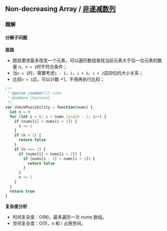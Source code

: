 ## Non-decreasing Array / [非递减数列](https://leetcode-cn.com/problems/non-decreasing-array/)


### 题解
#### 分解子问题
**思路**
+ 题目要求最多改变一个元素，可以遍历数组查找当前元素大于后一位元素的数量 n，`n > 1`时不符合条件；
+ 当`n = 1`时，需要考虑`i - 1`、`i`、`i + 1`、`i + 2`这四位的大小关系；
+ 比较`n = 1`后，可以计数 +1，不用再执行比较；

```js
/**
 * @param {number[]} nums
 * @return {boolean}
 */
var checkPossibility = function(nums) {
  let n = 0
  for (let i = 0; i < nums.length - 1; i++) {
    if (nums[i] > nums[i + 1]) {
      n += 1
    }
    if (n > 2) {
      return false
    }
    if (n === 1) {
      if (nums[i] > nums[i + 2]) {
        if (nums[i - 1] > nums[i + 1]) {
          return false
        } 
      }
      n += 1
    }
  }
  return true
}
```
**复杂度分析**
+ 时间复杂度：O(N)，最多遍历一次 nums 数组。
+ 空间复杂度：O(1)，n 和 i 占用空间。